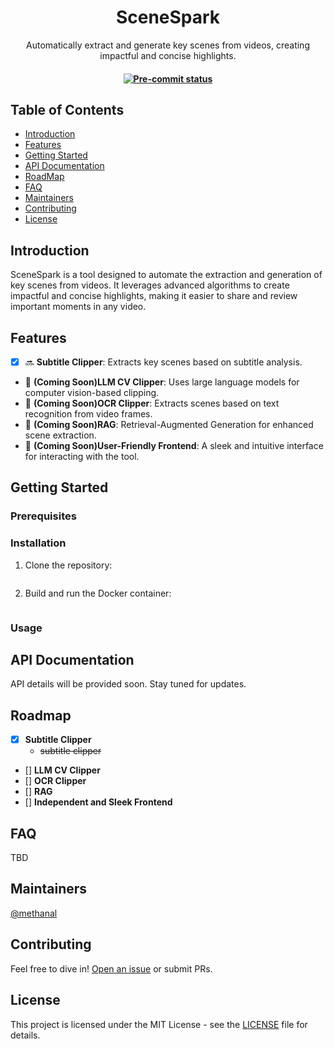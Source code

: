 <h1 align="center">SceneSpark</h1>
<p align="center">Automatically extract and generate key scenes from videos, creating impactful and concise highlights.</p>
<h4 align="center">
    <a href="https://github.com/methanal/scenespark/actions/workflows/pre-commit.yml" target="_blank">
        <img src="https://shields.io/github/actions/workflow/status/methanal/scenespark/pre-commit.yml?label=pre-commit" alt="Pre-commit status">
    </a>
</h4>

## Table of Contents

- [Introduction](#introduction)
- [Features](#features)
- [Getting Started](#getting-started)
- [API Documentation](#api-documentation)
- [RoadMap](#roadmap)
- [FAQ](#faq)
- [Maintainers](#maintainers)
- [Contributing](#contributing)
- [License](#license)


## Introduction

SceneSpark is a tool designed to automate the extraction and generation of key scenes from videos. It leverages advanced algorithms to create impactful and concise highlights, making it easier to share and review important moments in any video.

## Features

- [x] 🔜 **Subtitle Clipper**: Extracts key scenes based on subtitle analysis.
- 🚧 **(Coming Soon)LLM CV Clipper**: Uses large language models for computer vision-based clipping.
- 🚧 **(Coming Soon)OCR Clipper**: Extracts scenes based on text recognition from video frames.
- 🚧 **(Coming Soon)RAG**: Retrieval-Augmented Generation for enhanced scene extraction.
- 🚧 **(Coming Soon)User-Friendly Frontend**: A sleek and intuitive interface for interacting with the tool.

## Getting Started

### Prerequisites
### Installation

1. Clone the repository:

```sh
```

2. Build and run the Docker container:

```sh
```

### Usage

## API Documentation

API details will be provided soon. Stay tuned for updates.

## Roadmap

- [x] **Subtitle Clipper**
  - ~~subtitle clipper~~
- [] **LLM CV Clipper**
- [] **OCR Clipper**
- [] **RAG**
- [] **Independent and Sleek Frontend**

## FAQ

TBD

## Maintainers

[@methanal](https://github.com/methanal)

## Contributing

Feel free to dive in! [Open an issue](https://github.com/methanal/SceneSpark/issues/new) or submit PRs.

## License

This project is licensed under the MIT License - see the [LICENSE](https://github.com/methanal/SceneSpark/blob/main/LICENSE) file for details.
